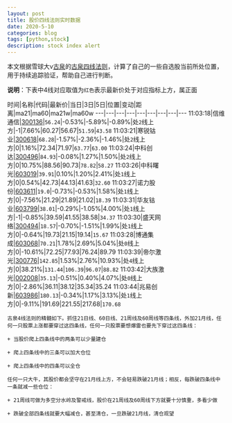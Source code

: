 ```yaml
---
layout: post
title: 股价四线法则实时数据
date: 2020-5-10
categories: blog
tags: [python,stock]
description: stock index alert
---
```



本文根据雪球大v[古泉](https://xueqiu.com/u/7148646888)的[古泉四线法则](https://xueqiu.com/7148646888/130498192)，计算了自己的一些自选股当前所处位置，用于持续追踪验证，帮助自己进行判断。

**说明**：下表中4线对应取值为`红色`表示最新价处于对应指标上方，属正面

时间|名称|代码|最新价|当日|3日|5日|位置|变动|距离|ma21|ma60|ma21w|ma60w
---|---|---|---|---|---|---|---|---
11:03:18|信维通信|[300136](https://xueqiu.com/S/SZ300136)|`56.24`|-0.53%|-5.89%|-0.89%|处`2`线上方|-1|7.66%|60.27|56.67|`51.59`|`43.58`
11:03:21|寒锐钴业|[300618](https://xueqiu.com/S/SZ300618)|`68.28`|-1.57%|-2.36%|-1.46%|处`2`线上方|0|1.16%|72.34|71.97|`63.77`|`63.00`
11:03:24|中科创达|[300496](https://xueqiu.com/S/SZ300496)|`84.93`|-0.08%|1.27%|1.50%|处`2`线上方|0|10.75%|88.56|90.73|`78.82`|`58.27`
11:03:26|中科曙光|[603019](https://xueqiu.com/S/SH603019)|`39.91`|0.10%|1.20%|2.41%|处`1`线上方|0|0.54%|42.73|44.13|41.63|`32.60`
11:03:27|诺力股份|[603611](https://xueqiu.com/S/SH603611)|`19.0`|-0.73%|-0.53%|1.58%|处`1`线上方|0|-7.56%|21.29|21.89|21.02|`18.39`
11:03:31|华友钴业|[603799](https://xueqiu.com/S/SH603799)|`38.01`|-0.29%|-1.05%|4.00%|处`1`线上方|-1|-0.85%|39.59|41.55|38.58|`34.37`
11:03:30|盛天网络|[300494](https://xueqiu.com/S/SZ300494)|`18.57`|-0.70%|-1.51%|1.99%|处`1`线上方|0|-0.64%|19.73|21.15|19.14|`15.67`
11:03:28|博通集成|[603068](https://xueqiu.com/S/SH603068)|`70.21`|1.78%|2.69%|5.04%|处`0`线上方|0|-10.61%|72.25|77.93|76.24|89.79
11:03:39|帝尔激光|[300776](https://xueqiu.com/S/SZ300776)|`142.85`|1.53%|2.76%|10.93%|处`4`线上方|0|38.21%|`131.44`|`106.39`|`96.07`|`88.82`
11:03:42|大族激光|[002008](https://xueqiu.com/S/SZ002008)|`35.13`|-0.51%|0.40%|4.07%|处`0`线上方|0|-2.86%|36.11|38.12|35.34|35.24
11:03:44|兆易创新|[603986](https://xueqiu.com/S/SH603986)|`180.13`|-0.34%|1.17%|3.13%|处`1`线上方|0|-9.11%|191.69|221.55|217.68|`170.68`

```
古泉4线法则的精髓如下。抓住21日线、60日线、21周线及60周线等四条线，外加21月线，任何一只股票上涨都要穿过这四条线，任何一只股票要想爆雷也要先下穿过这四条线：

+ 当股价爬上四条线中的两条可以少量建仓

+ 爬上四条线中的三条可以加大仓位

+ 爬上四条线中的四条可以全仓

任何一只大牛，其股价都会坚守在21月线上方，不会轻易跌破21月线；相反，每跌破四条线中一条就减一些仓位：

+ 21周线可做为多空分水岭及警戒线，股价在21周线及60周线下方就要十分慎重，多看少做

+ 跌破全部四条线就要大幅减仓，甚至清仓，一旦跌破21月线，清仓观望
```